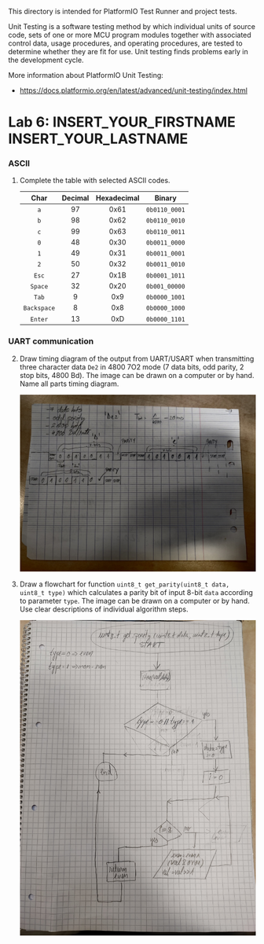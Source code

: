 
This directory is intended for PlatformIO Test Runner and project tests.

Unit Testing is a software testing method by which individual units of
source code, sets of one or more MCU program modules together with associated
control data, usage procedures, and operating procedures, are tested to
determine whether they are fit for use. Unit testing finds problems early
in the development cycle.

More information about PlatformIO Unit Testing:
- https://docs.platformio.org/en/latest/advanced/unit-testing/index.html
# Lab 6: INSERT_YOUR_FIRSTNAME INSERT_YOUR_LASTNAME

### ASCII

1. Complete the table with selected ASCII codes.

   | **Char** | **Decimal** | **Hexadecimal** | **Binary** |
   | :-: | :-: | :-: | :-: |
   | `a` | 97 | 0x61 | `0b0110_0001` |
   | `b` |  98 | 0x62 | `0b0110_0010` |
   | `c` | 99 | 0x63  | `0b0110_0011`|
   | `0` | 48 | 0x30 | `0b0011_0000` |
   | `1` | 49 | 0x31 |  `0b0011_0001`|
   | `2` | 50 | 0x32 |  `0b0011_0010`|
   | `Esc` | 27 | 0x1B |`0b0001_1011` |
   | `Space` | 32 | 0x20 | `0b001_00000`  |
   | `Tab` | 9 |  0x9 | `0b0000_1001` |
   | `Backspace` | 8 | 0x8 | `0b0000_1000` |
   | `Enter` | 13  | 0xD  | `0b0000_1101`|

### UART communication

2. Draw timing diagram of the output from UART/USART when transmitting three character data `De2` in 4800 7O2 mode (7 data bits, odd parity, 2 stop bits, 4800&nbsp;Bd). The image can be drawn on a computer or by hand. Name all parts timing diagram.

   ![your figure](https://github.com/dragos2001/digital-electonics-2/blob/main/Lab6-UART/time_diagram.jpg)

3. Draw a flowchart for function `uint8_t get_parity(uint8_t data, uint8_t type)` which calculates a parity bit of input 8-bit `data` according to parameter `type`. The image can be drawn on a computer or by hand. Use clear descriptions of individual algorithm steps.

   ![your figure](https://github.com/dragos2001/digital-electonics-2/blob/main/Lab6-UART/flow_chart_parity_bit.jpg)
